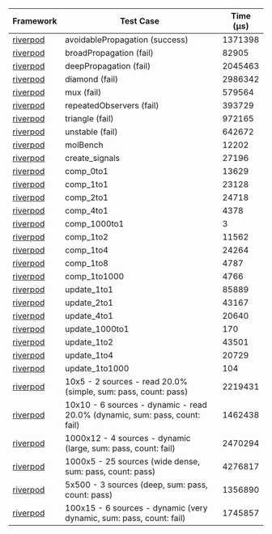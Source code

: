 | Framework | Test Case | Time (μs) |
| --- | --- | --- |
| [riverpod](https://github.com/rrousselGit/riverpod) | avoidablePropagation (success) | 1371398 |
| [riverpod](https://github.com/rrousselGit/riverpod) | broadPropagation (fail) | 82905 |
| [riverpod](https://github.com/rrousselGit/riverpod) | deepPropagation (fail) | 2045463 |
| [riverpod](https://github.com/rrousselGit/riverpod) | diamond (fail) | 2986342 |
| [riverpod](https://github.com/rrousselGit/riverpod) | mux (fail) | 579564 |
| [riverpod](https://github.com/rrousselGit/riverpod) | repeatedObservers (fail) | 393729 |
| [riverpod](https://github.com/rrousselGit/riverpod) | triangle (fail) | 972165 |
| [riverpod](https://github.com/rrousselGit/riverpod) | unstable (fail) | 642672 |
| [riverpod](https://github.com/rrousselGit/riverpod) | molBench | 12202 |
| [riverpod](https://github.com/rrousselGit/riverpod) | create_signals | 27196 |
| [riverpod](https://github.com/rrousselGit/riverpod) | comp_0to1 | 13629 |
| [riverpod](https://github.com/rrousselGit/riverpod) | comp_1to1 | 23128 |
| [riverpod](https://github.com/rrousselGit/riverpod) | comp_2to1 | 24718 |
| [riverpod](https://github.com/rrousselGit/riverpod) | comp_4to1 | 4378 |
| [riverpod](https://github.com/rrousselGit/riverpod) | comp_1000to1 | 3 |
| [riverpod](https://github.com/rrousselGit/riverpod) | comp_1to2 | 11562 |
| [riverpod](https://github.com/rrousselGit/riverpod) | comp_1to4 | 24264 |
| [riverpod](https://github.com/rrousselGit/riverpod) | comp_1to8 | 4787 |
| [riverpod](https://github.com/rrousselGit/riverpod) | comp_1to1000 | 4766 |
| [riverpod](https://github.com/rrousselGit/riverpod) | update_1to1 | 85889 |
| [riverpod](https://github.com/rrousselGit/riverpod) | update_2to1 | 43167 |
| [riverpod](https://github.com/rrousselGit/riverpod) | update_4to1 | 20640 |
| [riverpod](https://github.com/rrousselGit/riverpod) | update_1000to1 | 170 |
| [riverpod](https://github.com/rrousselGit/riverpod) | update_1to2 | 43501 |
| [riverpod](https://github.com/rrousselGit/riverpod) | update_1to4 | 20729 |
| [riverpod](https://github.com/rrousselGit/riverpod) | update_1to1000 | 104 |
| [riverpod](https://github.com/rrousselGit/riverpod) | 10x5 - 2 sources - read 20.0% (simple, sum: pass, count: pass) | 2219431 |
| [riverpod](https://github.com/rrousselGit/riverpod) | 10x10 - 6 sources - dynamic - read 20.0% (dynamic, sum: pass, count: fail) | 1462438 |
| [riverpod](https://github.com/rrousselGit/riverpod) | 1000x12 - 4 sources - dynamic (large, sum: pass, count: fail) | 2470294 |
| [riverpod](https://github.com/rrousselGit/riverpod) | 1000x5 - 25 sources (wide dense, sum: pass, count: pass) | 4276817 |
| [riverpod](https://github.com/rrousselGit/riverpod) | 5x500 - 3 sources (deep, sum: pass, count: pass) | 1356890 |
| [riverpod](https://github.com/rrousselGit/riverpod) | 100x15 - 6 sources - dynamic (very dynamic, sum: pass, count: fail) | 1745857 |
